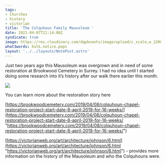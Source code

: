 ```yaml
---
tags:
- Churches
- history
- victorian
title: 'The Colquhoun Family Mausoleum '
date: 2021-04-07T21:14:00Z
syndicate: true
image: https://res.cloudinary.com/dqpknoetx/image/upload/c_scale,w_1200/v1617830369/_DSC9000_p87xwc.jpg
what3words: hulk.notice.pops
layout: '../../layouts/NotePost.astro'
---
```

Just two years ago this Mausoleum was overgrown and in need of some restoration at Brookwood Cemetery in Surrey. I had no idea until I started doing some research into it’s history after our walk there earlier this month.

![](https://res.cloudinary.com/dqpknoetx/image/upload/c_scale,w_1200/v1617830369/_DSC9000_p87xwc.jpg)

You can learn more about the restoration story here

[https://brookwoodcemetery.com/2019/04/08/colquhoun-chapel-restoration-project-start-date-8-april-2019-for-16-weeks/](https://brookwoodcemetery.com/2019/04/08/colquhoun-chapel-restoration-project-start-date-8-april-2019-for-16-weeks/ "https://brookwoodcemetery.com/2019/04/08/colquhoun-chapel-restoration-project-start-date-8-april-2019-for-16-weeks/")

[https://victorianweb.org/art/architecture/johnson/6.html](https://victorianweb.org/art/architecture/johnson/6.html "https://victorianweb.org/art/architecture/johnson/6.html") - provides more information on the history of the Mausoleum and who the Colquhouns were. 
